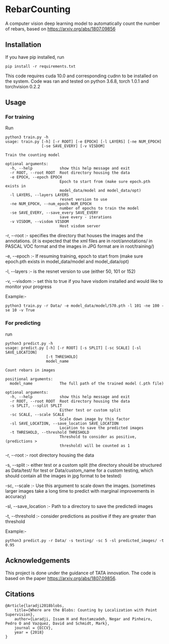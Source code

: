# RebarCounting
A computer vision deep learning model to automatically count the number of rebars, based on https://arxiv.org/abs/1807.09856

## Installation
If you have pip installed, run
```
pip install -r requirements.txt
```
This code requires cuda 10.0 and corresponding cudnn to be installed on the system.
Code was ran and tested on python 3.6.8, torch 1.0.1 and torchvision 0.2.2

## Usage
### For training 
Run
```
python3 train.py -h
usage: train.py [-h] [-r ROOT] [-e EPOCH] [-l LAYERS] [-ne NUM_EPOCH]
                [-se SAVE_EVERY] [-v VISDOM]

Train the counting model

optional arguments:
  -h, --help            show this help message and exit
  -r ROOT, --root ROOT  Root directory housing the data
  -e EPOCH, --epoch EPOCH
                        Epoch to start from (make sure epoch.pth exists in
                        model_data/model and model_data/opt)
  -l LAYERS, --layers LAYERS
                        resnet version to use
  -ne NUM_EPOCH, --num_epoch NUM_EPOCH
                        number of epochs to train the model
  -se SAVE_EVERY, --save_every SAVE_EVERY
                        save every - iterations
  -v VISDOM, --visdom VISDOM
                        Host visdom server
```
-r, --root :- specifies the directory that houses the images and the annotations. (it is expected that the xml files are in root/annotations/ in PASCAL VOC format and the images in JPG format are in root/training/)

-e, --epoch :- If resuming training, epoch to start from (make sure epoch.pth exists in model_data/model and model_data/opt)

-l, --layers :- is the resnet version to use (either 50, 101 or 152)

-v, --visdom :- set this to true if you have visdom installed and would like to monitor your progress

Example:-
```
python3 train.py -r Data/ -e model_data/model/570.pth -l 101 -ne 100 -se 10 -v True
```
### For predicting
run 
```
python3 predict.py -h 
usage: predict.py [-h] [-r ROOT] [-s SPLIT] [-sc SCALE] [-sl SAVE_LOCATION]
                  [-t THRESHOLD]
                  model_name

Count rebars in images

positional arguments:
  model_name            The full path of the trained model (.pth file)

optional arguments:
  -h, --help            show this help message and exit
  -r ROOT, --root ROOT  Root directory housing the data
  -s SPLIT, --split SPLIT
                        Either test or custom split
  -sc SCALE, --scale SCALE
                        Scale down image by this factor
  -sl SAVE_LOCATION, --save_location SAVE_LOCATION
                        Location to save the predicted images
  -t THRESHOLD, --threshold THRESHOLD
                        Threshold to consider as positive, (predictions >
                        threshold) will be counted as 1
```
-r, --root :- root directory housing the data

-s, --split :- either test or a custom split (the directory should be structured as Data/test/ for test or Data/custom_name for a custom testing, which should contain all the images in jpg format to be tested)

-sc, --scale :- Use this argument to scale down the images. (sometimes larger images take a long time to predict with marginal improvements in accuracy)

-sl, --save_location :- Path to a directory to save the predictedi images

-t, --threshold :- consider predictions as positive if they are greater than threshold

Example:- 
```
python3 predict.py -r Data/ -s testing/ -sc 5 -sl predicted_images/ -t 0.95
```

## Acknowledgements

This project is done under the guidance of TATA innovation. 
The code is based on the paper https://arxiv.org/abs/1807.09856.

## Citations
```
@Article{laradji2018blobs,
    title={Where are the Blobs: Counting by Localization with Point Supervision},
    author={Laradji, Issam H and Rostamzadeh, Negar and Pinheiro, Pedro O and Vazquez, David and Schmidt, Mark},
    journal = {ECCV},
    year = {2018}
}
```


